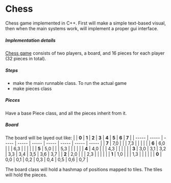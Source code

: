 # Chess
Chess game implemented in C++. First will make a simple text-based visual, then when the main systems work, will implement a proper gui interface.

##### Implementation details
[Chess game](https://en.wikipedia.org/wiki/Chess) consists of two players, a board, and 16 pieces for each player (32 pieces in total).

##### Steps
- make the main runnable class. To run the actual game
- make pieces class 

##### Pieces
Have a base Piece class, and all the pieces inherit from it.

##### Board
The board will be layed out like:
|       | **0** | **1** | **2** | **3** | **4** | **5** | **6** | **7** |
| ----- | ----- | ----- | ----- | ----- | ----- | ----- | ----- | ----- |
| **7** | 7,0   |       |       | 7,3   |       |       |       |       |
| **6** | 6,0   |       |       | 6,3   |       |       |       |       |
| **5** | 5,0   |       |       | 5,3   |       |       |       |       |
| **4** | 4,0   |       |       | 4,3   |       |       |       |       |
| **3** | 3,0   | 3,1   | 3,2   | 3,3   | 3,4   | 3,5   | 3,6   | 3,7   |
| **2** | 2,0   |       |       | 2,3   |       |       |       |       |
| **1** | 1,0   |       |       | 1,3   |       |       |       |       |
| **0** | 0,0   | 0,1   | 0,2   | 0,3   | 0,4   | 0,5   | 0,6   | 0,7   |

The board class will hold a hashmap of positions mapped to tiles. The tiles will hold the pieces.

